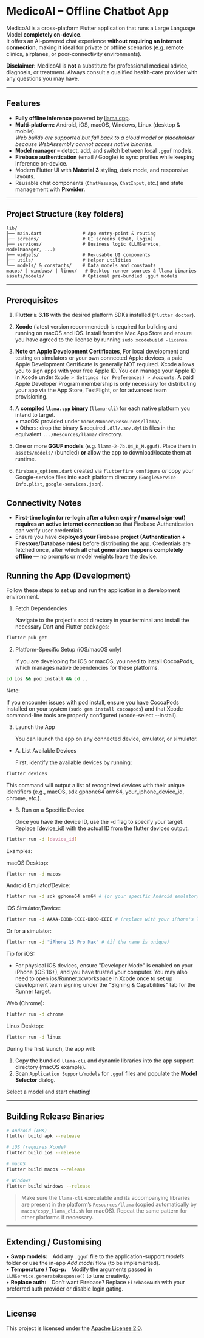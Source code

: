 # MedicoAI – Offline Chatbot App

MedicoAI is a cross-platform Flutter application that runs a Large Language Model **completely on-device**.  
It offers an AI-powered chat experience **without requiring an internet connection**, making it ideal for private or offline scenarios (e.g. remote clinics, airplanes, or poor-connectivity environments).

**Disclaimer:** MedicoAI is **not** a substitute for professional medical advice, diagnosis, or treatment. Always consult a qualified health-care provider with any questions you may have.

---

## Features

- **Fully offline inference** powered by [llama.cpp](https://github.com/ggerganov/llama.cpp).
- **Multi-platform:** Android, iOS, macOS, Windows, Linux (desktop & mobile).  
  _Web builds are supported but fall back to a cloud model or placeholder because WebAssembly cannot access native binaries._
- **Model manager** – detect, add, and switch between local `.gguf` models.
- **Firebase authentication** (email / Google) to sync profiles while keeping inference on-device.
- Modern Flutter UI with **Material 3** styling, dark mode, and responsive layouts.
- Reusable chat components (`ChatMessage`, `ChatInput`, etc.) and state management with **Provider**.

---

## Project Structure (key folders)

```
lib/
├── main.dart               # App entry-point & routing
├── screens/                # UI screens (chat, login)
├── services/               # Business logic (LLMService, ModelManager, ...)
├── widgets/                # Re-usable UI components
├── utils/                  # Helper utilities
└── models/ & constants/    # Data models and constants
macos/ | windows/ | linux/   # Desktop runner sources & llama binaries
assets/models/              # Optional pre-bundled .gguf models
```

---

## Prerequisites

1. **Flutter ≥ 3.16** with the desired platform SDKs installed (`flutter doctor`).
2. **Xcode** (latest version recommended) is required for building and running on macOS and iOS. Install from the Mac App Store and ensure you have agreed to the license by running `sudo xcodebuild -license`.
3. **Note on Apple Development Certificates**, For local development and testing on simulators or your own connected Apple devices, a paid Apple Development Certificate is generally NOT required. Xcode allows you to sign apps with your free Apple ID. You can manage your Apple ID in Xcode under `Xcode > Settings (or Preferences) > Accounts`. A paid Apple Developer Program membership is only necessary for distributing your app via the App Store, TestFlight, or for advanced team provisioning.

4. A **compiled `llama.cpp` binary** (`llama-cli`) for each native platform you intend to target.  
   • macOS: provided under `macos/Runner/Resources/llama/`.  
   • Others: drop the binary & required `.dll/.so/.dylib` files in the equivalent `.../Resources/llama/` directory.
5. One or more **GGUF models** (e.g. `llama-2-7b.Q4_K_M.gguf`). Place them in `assets/models/` (bundled) **or** allow the app to download/locate them at runtime.
6. `firebase_options.dart` created via `flutterfire configure` _or_ copy your Google-service files into each platform directory (`GoogleService-Info.plist`, `google-services.json`).

## Connectivity Notes

- **First-time login (or re-login after a token expiry / manual sign-out) requires an active internet connection** so that Firebase Authentication can verify user credentials.
- Ensure you have **deployed your Firebase project (Authentication + Firestore/Database rules)** before distributing the app. Credentials are fetched once, after which **all chat generation happens completely offline** — no prompts or model weights leave the device.

## Running the App (Development)

Follow these steps to set up and run the application in a development environment.

1. Fetch Dependencies

   Navigate to the project's root directory in your terminal and install the necessary Dart and Flutter packages:

```Bash
flutter pub get
```

2. Platform-Specific Setup (iOS/macOS only)

   If you are developing for iOS or macOS, you need to install CocoaPods, which manages native dependencies for these platforms.

```Bash
cd ios && pod install && cd ..
```

Note:

If you encounter issues with pod install, ensure you have CocoaPods installed on your system (`sudo gem install cocoapods`) and that Xcode command-line tools are properly configured (xcode-select --install).

3. Launch the App

   You can launch the app on any connected device, emulator, or simulator.

- A. List Available Devices

  First, identify the available devices by running:

```Bash
flutter devices
```

This command will output a list of recognized devices with their unique identifiers (e.g., macOS, sdk gphone64 arm64, your_iphone_device_id, chrome, etc.).

- B. Run on a Specific Device

  Once you have the device ID, use the -d flag to specify your target. Replace [device_id] with the actual ID from the flutter devices output.

```Bash
flutter run -d [device_id]
```

Examples:

macOS Desktop:

```Bash
flutter run -d macos
```

Android Emulator/Device:

```Bash
flutter run -d sdk gphone64 arm64 # (or your specific Android emulator/device ID)
```

iOS Simulator/Device:

```Bash
flutter run -d AAAA-BBBB-CCCC-DDDD-EEEE # (replace with your iPhone's long ID)
```

Or for a simulator:

```Bash
flutter run -d "iPhone 15 Pro Max" # (if the name is unique)
```

Tip for iOS:

- For physical iOS devices, ensure "Developer Mode" is enabled on your iPhone (iOS 16+), and you have trusted your computer. You may also need to open ios/Runner.xcworkspace in Xcode once to set up development team signing under the "Signing & Capabilities" tab for the Runner target.

Web (Chrome):

```Bash
flutter run -d chrome
```

Linux Desktop:

```Bash
flutter run -d linux
```

During the first launch, the app will:

1. Copy the bundled `llama-cli` and dynamic libraries into the app support directory (macOS example).
2. Scan `Application Support/models` for `.gguf` files and populate the **Model Selector** dialog.

Select a model and start chatting!

---

## Building Release Binaries

```bash
# Android (APK)
flutter build apk --release

# iOS (requires Xcode)
flutter build ios --release

# macOS
flutter build macos --release

# Windows
flutter build windows --release
```

> Make sure the `llama-cli` executable and its accompanying libraries are
> present in the platform’s `Resources/llama` (copied automatically by
> `macos/copy_llama_cli.sh` for macOS). Repeat the same pattern for other
> platforms if necessary.

---

## Extending / Customising

• **Swap models:** Add any `.gguf` file to the application-support _models_ folder or use the in-app _Add model_ flow (to be implemented).  
• **Temperature / Top-p:** Modify the arguments passed in `LLMService.generateResponse()` to tune creativity.  
• **Replace auth:** Don’t want Firebase? Replace `FirebaseAuth` with your preferred auth provider or disable login gating.

---

## License

This project is licensed under the [Apache License 2.0](LICENSE).
